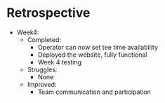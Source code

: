 # Retrospective

* Week4: 
	* Completed:
		* Operator can now set tee time availability
		* Deployed the website, fully functional
		* Week 4 testing 
	* Struggles:
		* None
	* Improved:
		* Team communication and participation
        
